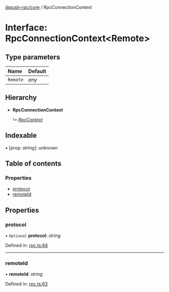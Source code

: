 [@push-rpc/core](../README.md) / RpcConnectionContext

# Interface: RpcConnectionContext<Remote\>

## Type parameters

| Name | Default |
| :------ | :------ |
| `Remote` | *any* |

## Hierarchy

* **RpcConnectionContext**

  ↳ [*RpcContext*](rpccontext.md)

## Indexable

▪ [prop: *string*]: *unknown*

## Table of contents

### Properties

- [protocol](rpcconnectioncontext.md#protocol)
- [remoteId](rpcconnectioncontext.md#remoteid)

## Properties

### protocol

• `Optional` **protocol**: *string*

Defined in: [rpc.ts:64](https://github.com/vasyas/typescript-rpc/blob/2053b37/packages/core/src/rpc.ts#L64)

___

### remoteId

• **remoteId**: *string*

Defined in: [rpc.ts:63](https://github.com/vasyas/typescript-rpc/blob/2053b37/packages/core/src/rpc.ts#L63)
